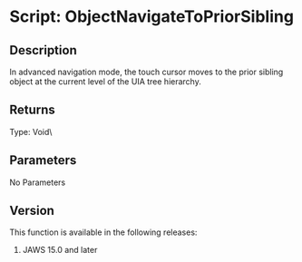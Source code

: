 # Script: ObjectNavigateToPriorSibling

## Description

In advanced navigation mode, the touch cursor moves to the prior sibling
object at the current level of the UIA tree hierarchy.

## Returns

Type: Void\

## Parameters

No Parameters

## Version

This function is available in the following releases:

1.  JAWS 15.0 and later
